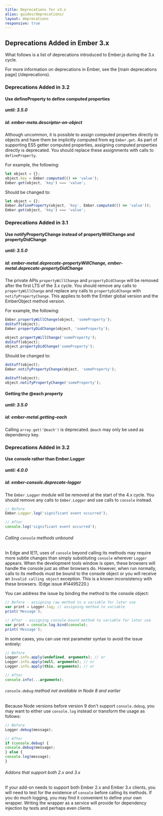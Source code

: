 ```yaml
---
title: Deprecations for v3.x
alias: guides/deprecations/
layout: deprecations
responsive: true
---
```


## Deprecations Added in Ember 3.x

What follows is a list of deprecations introduced to Ember.js during the 3.x
cycle.

For more information on deprecations in Ember, see the [main deprecations page]
(/deprecations).

### Deprecations Added in 3.2

#### Use defineProperty to define computed properties

##### until: 3.5.0
##### id: ember-meta.descriptor-on-object

Although uncommon, it is possible to assign computed properties directly to
objects and have them be implicitly computed from eg `Ember.get`.  As part of
supporting ES5 getter computed properties, assigning computed properties
directly is deprecated.  You should replace these assignments with calls to
`defineProperty`.

For example, the following:

```javascript
let object = {};
object.key = Ember.computed(() => 'value');
Ember.get(object, 'key') === 'value';
```

Should be changed to:

```javascript
let object = {};
Ember.defineProperty(object, 'key', Ember.computed(() => 'value'));
Ember.get(object, 'key') === 'value';
```

### Deprecations Added in 3.1

#### Use notifyPropertyChange instead of propertyWillChange and propertyDidChange

##### until: 3.5.0
##### id: ember-metal.deprecate-propertyWillChange, ember-metal.deprecate-propertyDidChange

The private APIs `propertyWillChange` and `propertyDidChange` will be removed after the first
LTS of the 3.x cycle. You should remove any calls to `propertyWillChange` and replace any
calls to `propertyDidChange` with `notifyPropertyChange`. This applies to both the Ember global
version and the EmberObject method version.

For example, the following:

```javascript
Ember.propertyWillChange(object, 'someProperty');
doStuff(object);
Ember.propertyDidChange(object, 'someProperty');

object.propertyWillChange('someProperty');
doStuff(object);
object.propertyDidChange('someProperty');
```

Should be changed to:

```javascript
doStuff(object);
Ember.notifyPropertyChange(object, 'someProperty');

doStuff(object);
object.notifyPropertyChange('someProperty');
```

#### Getting the @each property

##### until: 3.5.0
##### id: ember-metal.getting-each

Calling `array.get('@each')` is deprecated. `@each` may only be used as dependency key.

### Deprecations Added in 3.2

#### Use console rather than Ember.Logger

##### until: 4.0.0
##### id: ember-console.deprecate-logger

The `Ember.Logger` module will be removed at the start of the 4.x cycle. You should remove any calls to `Ember.Logger` and use calls to `console` instead.

``` javascript
// Before
Ember.Logger.log('significant event occurred');

// After
console.log('significant event occurred');
```

###### Calling `console` methods unbound

In Edge and IE11, uses of `console` beyond calling its methods may require more subtle changes than simply substituting `console` wherever `Logger` appears. When the development tools window is open, these browsers will handle the console just as other browsers do. However, when run normally, calls to its methods must be bound to the console object or you will receive an `Invalid calling object` exception. This is a known inconsistency with these browsers. (Edge issue #14495220.)

You can address the issue by binding the method to the console object:

``` javascript
// Before - assigning raw method to a variable for later use
var print = Logger.log; // assigning method to variable
print('Message');

// After - assigning console-bound method to variable for later use
var print = console.log.bind(console);
print('Message');
```

In some cases, you can use rest parameter syntax to avoid the issue entirely:

``` javascript
// Before
Logger.info.apply(undefined, arguments); // or
Logger.info.apply(null, arguments); // or
Logger.info.apply(this, arguments); // or

// After
console.info(...arguments);
```

###### `console.debug` method not available in Node 8 and earlier

Because Node versions before version 9 don't support `console.debug`, you may want to either use `console.log`  instead or transform the usage as follows:

``` javascript
// Before
Logger.debug(message);

// After
if (console.debug) {
console.debug(message);
} else {
console.log(message);
}
```

###### Addons that support both 2.x and 3.x

If your add-on needs to support both Ember 2.x and Ember 3.x clients, you will
need to test for the existence of `console` before calling its methods. If you
do much logging, you may find it convenient to define your own wrapper. Writing
the wrapper as a service will provide for dependency injection by tests and
perhaps even clients.
